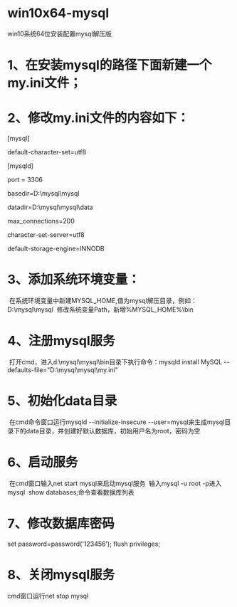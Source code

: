 
# win10x64-mysql
win10系统64位安装配置mysql解压版

# 1、在安装mysql的路径下面新建一个my.ini文件；
# 2、修改my.ini文件的内容如下：
[mysql]

default-character-set=utf8
  
[mysqld]

port = 3306

basedir=D:\mysql\mysql

datadir=D:\mysql\mysql\data  

max_connections=200

character-set-server=utf8

default-storage-engine=INNODB

# 3、添加系统环境变量：
  在系统环境变量中新建MYSQL_HOME,值为mysql解压目录，例如：D:\mysql\mysql
  修改系统变量Path，新增%MYSQL_HOME%\bin
# 4、注册mysql服务
  打开cmd，进入d:\mysql\mysql\bin目录下执行命令：mysqld install MySQL --defaults-file="D:\mysql\mysql\my.ini"
# 5、初始化data目录
  在cmd命令窗口运行mysqld --initialize-insecure --user=mysql来生成mysql目录下的data目录，并创建好默认数据库，初始用户名为root，密码为空
# 6、启动服务
  在cmd窗口输入net start mysql来启动mysql服务
  输入mysql -u root -p进入mysql
  show databases;命令查看数据库列表
# 7、修改数据库密码
  set password=password('123456');
  flush privileges;
# 8、关闭mysql服务
  cmd窗口运行net stop mysql
